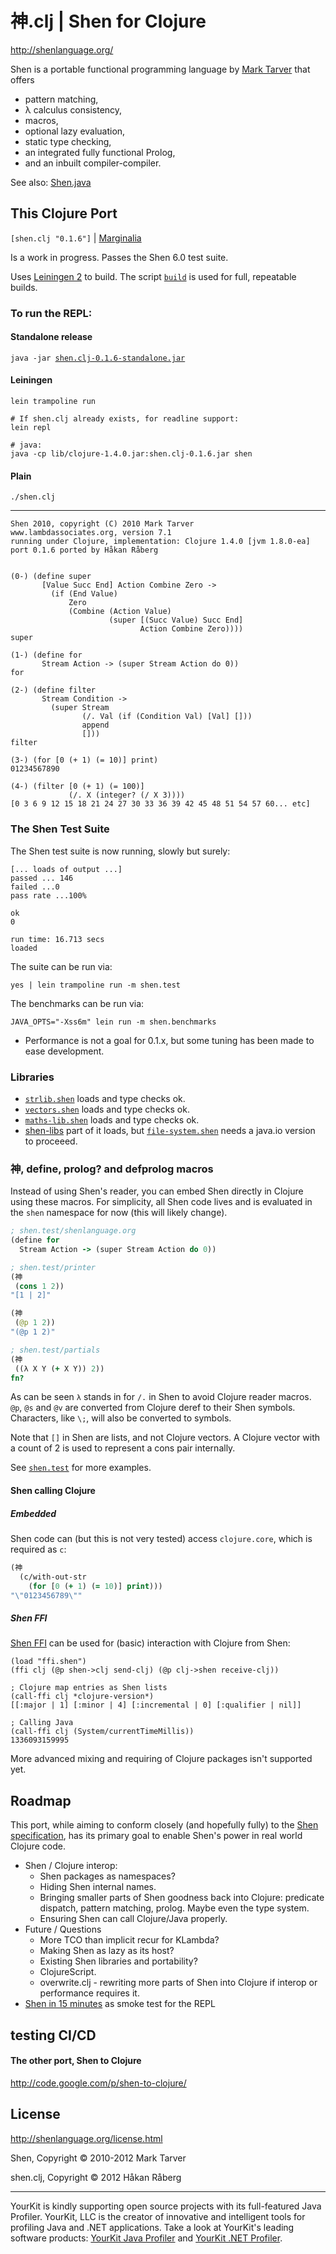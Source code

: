 # 神.clj | Shen for Clojure

http://shenlanguage.org/

Shen is a portable functional programming language by [Mark Tarver](http://www.lambdassociates.org/) that offers

* pattern matching,
* λ calculus consistency,
* macros,
* optional lazy evaluation,
* static type checking,
* an integrated fully functional Prolog,
* and an inbuilt compiler-compiler.


See also: [Shen.java](https://github.com/hraberg/Shen.java)


## This Clojure Port

`[shen.clj "0.1.6"]` | [Marginalia](http://ghettojedi.org/shen.clj/)

Is a work in progress. Passes the Shen 6.0 test suite.


Uses [Leiningen 2](https://github.com/technomancy/leiningen) to build.
The script [`build`](https://github.com/hraberg/shen.clj/blob/master/build) is used for full, repeatable builds.


### To run the REPL:

#### Standalone release

`java -jar `[`shen.clj-0.1.6-standalone.jar`](https://github.com/downloads/hraberg/shen.clj/shen.clj-0.1.6-standalone.jar)


#### Leiningen

    lein trampoline run

    # If shen.clj already exists, for readline support:
    lein repl

    # java:
    java -cp lib/clojure-1.4.0.jar:shen.clj-0.1.6.jar shen


#### Plain

    ./shen.clj

---

    Shen 2010, copyright (C) 2010 Mark Tarver
    www.lambdassociates.org, version 7.1
    running under Clojure, implementation: Clojure 1.4.0 [jvm 1.8.0-ea]
    port 0.1.6 ported by Håkan Råberg


    (0-) (define super
           [Value Succ End] Action Combine Zero ->
             (if (End Value)
                 Zero
                 (Combine (Action Value)
                          (super [(Succ Value) Succ End]
                                 Action Combine Zero))))
    super

    (1-) (define for
           Stream Action -> (super Stream Action do 0))
    for

    (2-) (define filter
           Stream Condition ->
             (super Stream
                    (/. Val (if (Condition Val) [Val] []))
                    append
                    []))
    filter

    (3-) (for [0 (+ 1) (= 10)] print)
    01234567890

    (4-) (filter [0 (+ 1) (= 100)]
                 (/. X (integer? (/ X 3))))
    [0 3 6 9 12 15 18 21 24 27 30 33 36 39 42 45 48 51 54 57 60... etc]


### The Shen Test Suite

The Shen test suite is now running, slowly but surely:

    [... loads of output ...]
    passed ... 146
    failed ...0
    pass rate ...100%

    ok
    0

    run time: 16.713 secs
    loaded

The suite can be run via:

    yes | lein trampoline run -m shen.test


The benchmarks can be run via:

    JAVA_OPTS="-Xss6m" lein run -m shen.benchmarks


* Performance is not a goal for 0.1.x, but some tuning has been made to ease development.

### Libraries

* [`strlib.shen`](http://www.shenlanguage.org/library.html) loads and type checks ok.
* [`vectors.shen`](http://www.shenlanguage.org/library.html) loads and type checks ok.
* [`maths-lib.shen`](http://www.shenlanguage.org/library.html) loads and type checks ok.
* [shen-libs](https://github.com/vasil-sd/shen-libs) part of it loads, but [`file-system.shen`](https://github.com/vasil-sd/shen-libs/blob/master/file-system/file-system.shen) needs a java.io version to proceeed.


### 神, define, prolog? and defprolog macros

Instead of using Shen's reader, you can embed Shen directly in Clojure using these macros.
For simplicity, all Shen code lives and is evaluated in the `shen` namespace for now (this will likely change).

```clojure
; shen.test/shenlanguage.org
(define for
  Stream Action -> (super Stream Action do 0))

; shen.test/printer
(神
 (cons 1 2))
"[1 | 2]"

(神
 (@p 1 2))
"(@p 1 2)"

; shen.test/partials
(神
 ((λ X Y (+ X Y)) 2))
fn?
```

As can be seen `λ` stands in for `/.` in Shen to avoid Clojure reader macros.
`@p`, `@s` and `@v` are converted from Clojure deref to their Shen symbols.
Characters, like `\;`, will also be converted to symbols.

Note that `[]` in Shen are lists, and not Clojure vectors. A Clojure vector with a count of 2 is used to represent a cons pair internally.

See [`shen.test`](https://github.com/hraberg/shen.clj/blob/master/test/shen/test.clj) for more examples.


#### Shen calling Clojure

##### Embedded

Shen code can (but this is not very tested) access `clojure.core`, which is required as `c`:

```clojure
(神
  (c/with-out-str
    (for [0 (+ 1) (= 10)] print)))
"\"0123456789\""
```

##### Shen FFI

[Shen FFI](http://www.shenlanguage.org/library.html) can be used for (basic) interaction with Clojure from Shen:

    (load "ffi.shen")
    (ffi clj (@p shen->clj send-clj) (@p clj->shen receive-clj))

    ; Clojure map entries as Shen lists
    (call-ffi clj *clojure-version*)
    [[:major | 1] [:minor | 4] [:incremental | 0] [:qualifier | nil]]

    ; Calling Java
    (call-ffi clj (System/currentTimeMillis))
    1336093159995


More advanced mixing and requiring of Clojure packages isn't supported yet.


## Roadmap

This port, while aiming to conform closely (and hopefully fully) to the [Shen specification](http://shenlanguage.org/Documentation/shendoc.htm), has its primary goal to enable Shen's power in real world Clojure code.

* Shen / Clojure interop:
  * Shen packages as namespaces?
  * Hiding Shen internal names.
  * Bringing smaller parts of Shen goodness back into Clojure: predicate dispatch, pattern matching, prolog. Maybe even the type system.
  * Ensuring Shen can call Clojure/Java properly.
* Future / Questions
  * More TCO than implicit recur for KLambda?
  * Making Shen as lazy as its host?
  * Existing Shen libraries and portability?
  * ClojureScript.
  * overwrite.clj - rewriting more parts of Shen into Clojure if interop or performance requires it.
* [Shen in 15 minutes](http://www.shenlanguage.org/learn-shen/tutorials/shen_in_15mins.html#shen-in-15mins) as smoke test for the REPL

## testing CI/CD


#### The other port, Shen to Clojure

http://code.google.com/p/shen-to-clojure/

## License

http://shenlanguage.org/license.html

Shen, Copyright © 2010-2012 Mark Tarver

shen.clj, Copyright © 2012 Håkan Råberg

---
YourKit is kindly supporting open source projects with its full-featured Java Profiler.
YourKit, LLC is the creator of innovative and intelligent tools for profiling
Java and .NET applications. Take a look at YourKit's leading software products:
<a href="http://www.yourkit.com/java/profiler/index.jsp">YourKit Java Profiler</a> and
<a href="http://www.yourkit.com/.net/profiler/index.jsp">YourKit .NET Profiler</a>.
